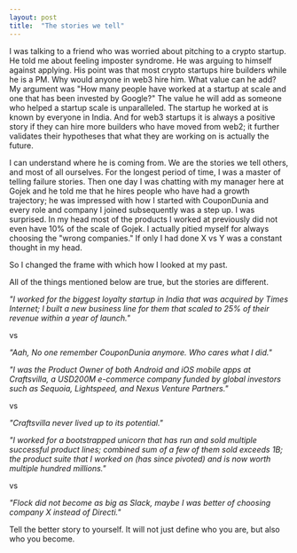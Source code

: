 ```yaml
---
layout: post
title:  "The stories we tell"
---
```


I was talking to a friend who was worried about pitching to a crypto startup. He told me about feeling imposter syndrome. He was arguing to himself against applying. His point was that most crypto startups hire builders while he is a PM. Why would anyone in web3 hire him. What value can he add? My argument was "How many people have worked at a startup at scale and one that has been invested by Google?" The value he will add as someone who helped a startup scale is unparalleled. The startup he worked at is known by everyone in India. And for web3 startups it is always a positive story if they can hire more builders who have moved from web2; it further validates their hypotheses that what they are working on is actually the future.

I can understand where he is coming from. We are the stories we tell others, and most of all ourselves. For the longest period of time, I was a master of telling failure stories. Then one day I was chatting with my manager here at Gojek and he told me that he hires people who have had a growth trajectory; he was impressed with how I started with CouponDunia and every role and company I joined subsequently was a step up. I was surprised. In my head most of the products I worked at previously did not even have 10% of the scale of Gojek. I actually pitied myself for always choosing the "wrong companies." If only I had done X vs Y was a constant thought in my head.

So I changed the frame with which how I looked at my past.

All of the things mentioned below are true, but the stories are different.

*"I worked for the biggest loyalty startup in India that was acquired by Times Internet; I built a new business line for them that scaled to 25% of their revenue within a year of launch."*

vs

*"Aah, No one remember CouponDunia anymore. Who cares what I did."*


*"I was the Product Owner of both Android and iOS mobile apps at Craftsvilla, a USD200M e-commerce company funded by global investors such as Sequoia, Lightspeed, and Nexus Venture Partners."*

vs

*"Craftsvilla never lived up to its potential."*


*"I worked for a bootstrapped unicorn that has run and sold multiple successful product lines; combined sum of a few of them sold exceeds 1B; the product suite that I worked on (has since pivoted) and is now worth multiple hundred millions."*

vs

*"Flock did not become as big as Slack, maybe I was better of choosing company X instead of Directi."*

Tell the better story to yourself. It will not just define who you are, but also who you become.

